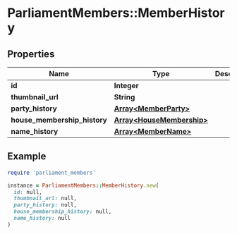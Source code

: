 # ParliamentMembers::MemberHistory

## Properties

| Name | Type | Description | Notes |
| ---- | ---- | ----------- | ----- |
| **id** | **Integer** |  | [optional] |
| **thumbnail_url** | **String** |  | [optional] |
| **party_history** | [**Array&lt;MemberParty&gt;**](MemberParty.md) |  | [optional] |
| **house_membership_history** | [**Array&lt;HouseMembership&gt;**](HouseMembership.md) |  | [optional] |
| **name_history** | [**Array&lt;MemberName&gt;**](MemberName.md) |  | [optional] |

## Example

```ruby
require 'parliament_members'

instance = ParliamentMembers::MemberHistory.new(
  id: null,
  thumbnail_url: null,
  party_history: null,
  house_membership_history: null,
  name_history: null
)
```

